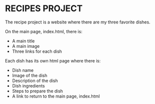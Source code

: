 # RECIPES PROJECT

The recipe project is a website where there are my three favorite dishes.

On the main page, index.html, there is:

- A main title
- A main image
- Three links for each dish

Each dish has its own html page where there is:

- Dish name
- Image of the dish
- Description of the dish
- Dish ingredients
- Steps to prepare the dish
- A link to return to the main page, index.html